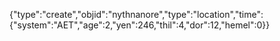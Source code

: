 {"type":"create","objid":"nythnanore","type":"location","time":{"system":"AET","age":2,"yen":246,"thil":4,"dor":12,"hemel":0}}
